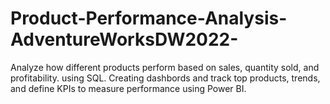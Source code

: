 # Product-Performance-Analysis-AdventureWorksDW2022-
Analyze how different products perform based on sales, quantity sold, and profitability. using SQL. Creating dashbords and  track top products, trends, and define KPIs to measure performance using Power BI.
